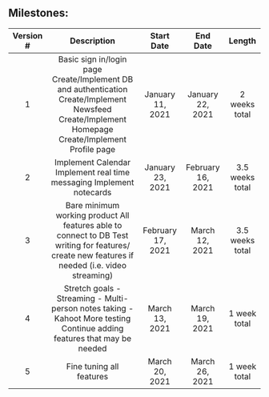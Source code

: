 ## Milestones:
| Version # |                                                                        Description                                                                        |     Start Date    |      End Date     |      Length     |
|:---------:|:---------------------------------------------------------------------------------------------------------------------------------------------------------:|:-----------------:|:-----------------:|:---------------:|
|     1     | Basic sign in/login page   Create/Implement DB and authentication   Create/Implement Newsfeed   Create/Implement Homepage   Create/Implement Profile page | January 11, 2021  | January 22, 2021  |  2 weeks total  |
|     2     | Implement Calendar    Implement real time messaging   Implement notecards                                                                                 | January 23, 2021  | February 16, 2021 | 3.5 weeks total |
|     3     | Bare minimum working product   All features able to connect to DB   Test writing for features/ create new features if needed (i.e. video streaming)       | February 17, 2021 | March 12, 2021    | 3.5 weeks total |
|     4     | Stretch goals    - Streaming    - Multi-person notes taking    - Kahoot   More testing   Continue adding features that may be needed                      | March 13, 2021    | March 19, 2021    |   1 week total  |
|     5     | Fine tuning all features                                                                                                                                  | March 20, 2021    | March 26, 2021    |   1 week total  |
